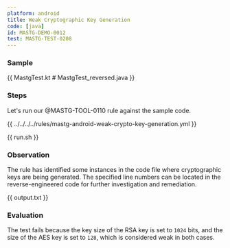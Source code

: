 ```yaml
---
platform: android
title: Weak Cryptographic Key Generation
code: [java]
id: MASTG-DEMO-0012
test: MASTG-TEST-0208
---
```


### Sample

{{ MastgTest.kt # MastgTest_reversed.java }}

### Steps

Let's run our @MASTG-TOOL-0110 rule against the sample code.

{{ ../../../../rules/mastg-android-weak-crypto-key-generation.yml }}

{{ run.sh }}

### Observation

The rule has identified some instances in the code file where cryptographic keys are being generated. The specified line numbers can be located in the reverse-engineered code for further investigation and remediation.

{{ output.txt }}

### Evaluation

The test fails because the key size of the RSA key is set to `1024` bits, and the size of the AES key is set to `128`, which is considered weak in both cases.
